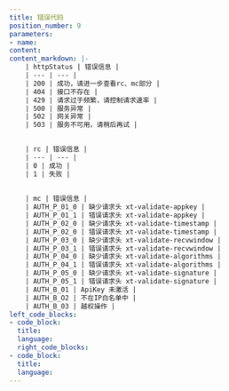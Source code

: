 ```yaml
---
title: 错误代码
position_number: 9
parameters:
- name:
content:
content_markdown: |-
    | httpStatus | 错误信息 |
    | --- | --- |
    | 200 | 成功，请进一步查看rc、mc部分 |
    | 404 | 接口不存在 |
    | 429 | 请求过于频繁，请控制请求速率 |
    | 500 | 服务异常 |
    | 502 | 网关异常 |
    | 503 | 服务不可用，请稍后再试 |
    

    | rc | 错误信息 |
    | --- | --- |
    | 0 | 成功 |
    | 1 | 失败 |
    
    
    | mc | 错误信息 |
    | AUTH_P_01_0 | 缺少请求头 xt-validate-appkey |
    | AUTH_P_01_1 | 错误请求头 xt-validate-appkey |
    | AUTH_P_02_0 | 缺少请求头 xt-validate-timestamp |
    | AUTH_P_02_0 | 错误请求头 xt-validate-timestamp |
    | AUTH_P_03_0 | 缺少请求头 xt-validate-recvwindow |
    | AUTH_P_03_1 | 错误请求头 xt-validate-recvwindow |
    | AUTH_P_04_0 | 缺少请求头 xt-validate-algorithms |
    | AUTH_P_04_1 | 错误请求头 xt-validate-algorithms |
    | AUTH_P_05_0 | 缺少请求头 xt-validate-signature |
    | AUTH_P_05_1 | 错误请求头 xt-validate-signature |
    | AUTH_B_01 | ApiKey 未激活 |
    | AUTH_B_O2 | 不在IP白名单中 |
    | AUTH_B_03 | 越权操作 |
left_code_blocks:
- code_block:
  title:
  language:
  right_code_blocks:
- code_block:
  title:
  language:
---
```



